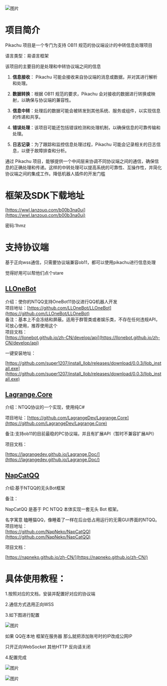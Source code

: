 ![图片](https://github.com/MoonSeaFishCat/PikachuNT/assets/130481300/67eab13d-38d6-4a2e-a030-a51660ab63a3)

# 项目简介

Pikachu 项目是一个专门为支持 OB11 规范的协议端设计的中转信息处理项目

语言类型：易语言框架

该项目的主要目的是处理和中转协议端之间的信息

1. **信息接收**： Pikachu 可能会接收来自协议端的消息或数据，并对其进行解析和处理。

2. **数据转换**：根据 OB11 规范的要求，Pikachu 会对接收的数据进行转换或映射，以确保与协议端的兼容性。

3. **信息中转**：处理后的数据可能会被转发到其他系统、服务或组件，以实现信息的传递和共享。

4. **错误处理**：该项目可能还包括错误检测和处理机制，以确保信息的可靠传输和处理。

5. **日志记录**：为了跟踪和监控信息处理过程，Pikachu 可能会记录相关的日志信息，以便于故障排查和分析。

通过 Pikachu 项目，能够提供一个中间层来协调不同协议端之间的通信，确保信息的正确处理和传递。这样的中转处理可以提高系统的可靠性、互操作性，并简化协议端之间的集成工作。降低机器人插件的开发门槛

# 框架及SDK下载地址

[https://wwl.lanzouo.com/b00b3na0uj](https://wwl.lanzouo.com/b00b3na0uj)

密码:1hmz

# 支持协议端

基于正向wss通信，只需要协议端兼容ob11，都可以使用pikachu进行信息处理

觉得好用可以帮他们点个stare

## [LLOneBot](https://github.com/LLOneBot/LLOneBot)

介绍：使你的NTQQ支持OneBot11协议进行QQ机器人开发<br />
项目地址：[https://github.com/LLOneBot/LLOneBot](https://github.com/LLOneBot/LLOneBot)<br />
备注：基本上不会冻结和屏蔽。适用于群管类或者娱乐类，不存在任何违规API，可放心使用，推荐使用这个<br />
项目文档：<br />
[https://llonebot.github.io/zh-CN/develop/api](https://llonebot.github.io/zh-CN/develop/api)<br />

一键安装地址：<br />

[https://github.com/super1207/install_llob/releases/download/0.0.3/llob_install.exe](https://github.com/super1207/install_llob/releases/download/0.0.3/llob_install.exe)


## [Lagrange.Core](https://github.com/LagrangeDev/Lagrange.Core)

介绍：NTQQ协议的一个实现，使用纯C#

项目地址：[https://github.com/LagrangeDev/Lagrange.Core](https://github.com/LagrangeDev/Lagrange.Core)

备注:支持ob11的目前最稳的PC协议端，并且有扩展API（暂时不兼容扩展API）

项目文档：

[https://lagrangedev.github.io/Lagrange.Doc/](https://lagrangedev.github.io/Lagrange.Doc/)



## [NapCatQQ](https://github.com/NapNeko/NapCatQQ)

介绍:基于NTQQ的无头Bot框架

备注：

NapCatQQ 是基于 PC NTQQ 本体实现一套无头 Bot 框架。

名字寓意 瞌睡猫QQ，像睡着了一样在后台低占用运行的无需GUI界面的NTQQ。<br />
项目地址：<br />
[https://github.com/NapNeko/NapCatQQ](https://github.com/NapNeko/NapCatQQ)<br />

项目文档：

[https://napneko.github.io/zh-CN/](https://napneko.github.io/zh-CN/)



# 具体使用教程：

1.按照对应的文档，安装并配置好对应的协议端

2.通信方式选用正向WSS

3.如下图进行配置

![图片](https://github.com/MoonSeaFishCat/PikachuNT/assets/130481300/329ff22b-aba8-45d7-ad2d-020c5874cc81)


如果 QQ在本地 框架在服务器 那么就把添加账号时的IP改成公网IP

只开正向WebSocket 其他HTTP 反向请关闭

4.配置完成

![图片](https://github.com/MoonSeaFishCat/PikachuNT/assets/130481300/ca50d1bc-c4dd-4428-a9be-46c2becb78db)


![图片](https://github.com/MoonSeaFishCat/PikachuNT/assets/130481300/7609cce6-6d8e-479f-bd6e-ee63c7fccd7d)

